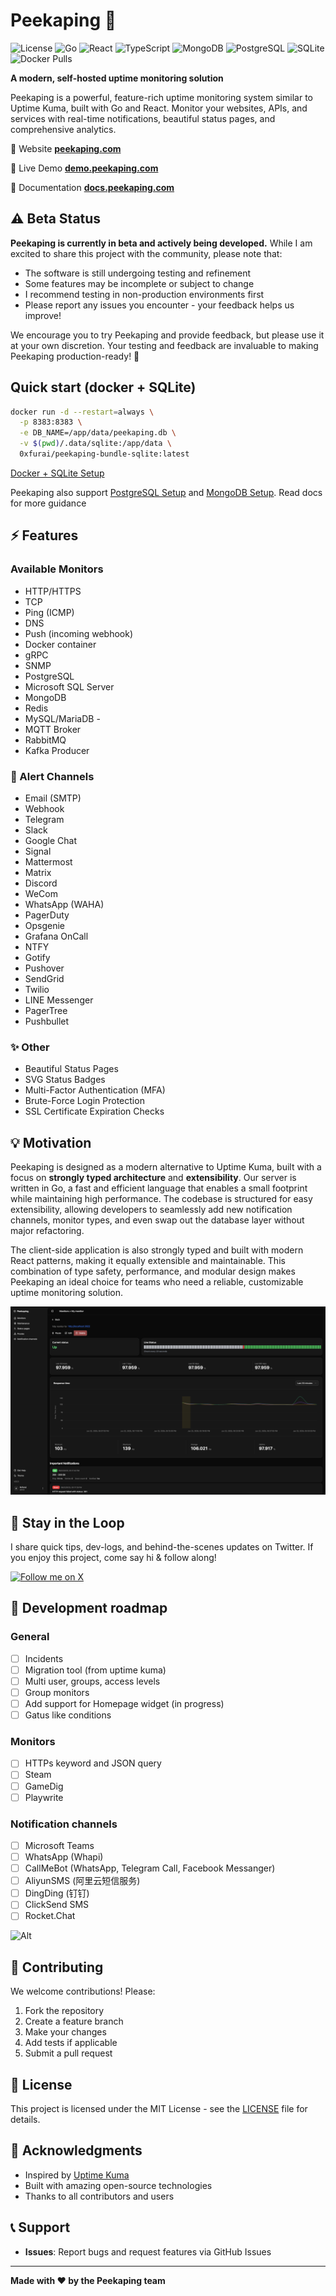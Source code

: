 # Peekaping 🚀

![License](https://img.shields.io/badge/license-MIT-blue.svg)
![Go](https://img.shields.io/badge/go-%23007d9c.svg?style=flat&logo=go&logoColor=white)
![React](https://img.shields.io/badge/react-%2320232a.svg?style=flat&logo=react&logoColor=%2361dafb)
![TypeScript](https://img.shields.io/badge/typescript-%23007acc.svg?style=flat&logo=typescript&logoColor=white)
![MongoDB](https://img.shields.io/badge/mongodb-4ea94b.svg?style=flat&logo=mongodb&logoColor=white)
![PostgreSQL](https://img.shields.io/badge/postgresql-%23336791.svg?style=flat&logo=postgresql&logoColor=white)
![SQLite](https://img.shields.io/badge/sqlite-%2307405e.svg?style=flat&logo=sqlite&logoColor=white)
![Docker Pulls](https://img.shields.io/docker/pulls/0xfurai/peekaping-web)

**A modern, self-hosted uptime monitoring solution**

Peekaping is a powerful, feature-rich uptime monitoring system similar to Uptime Kuma, built with Go and React. Monitor your websites, APIs, and services with real-time notifications, beautiful status pages, and comprehensive analytics.

🔗 Website **[peekaping.com](https://peekaping.com)**

🔗 Live Demo **[demo.peekaping.com](https://demo.peekaping.com)**

🔗 Documentation **[docs.peekaping.com](https://docs.peekaping.com)**

## ⚠️ Beta Status

**Peekaping is currently in beta and actively being developed.** While I am excited to share this project with the community, please note that:

- The software is still undergoing testing and refinement
- Some features may be incomplete or subject to change
- I recommend testing in non-production environments first
- Please report any issues you encounter - your feedback helps us improve!

We encourage you to try Peekaping and provide feedback, but please use it at your own discretion. Your testing and feedback are invaluable to making Peekaping production-ready! 🚀

## Quick start (docker + SQLite)

```bash
docker run -d --restart=always \
  -p 8383:8383 \
  -e DB_NAME=/app/data/peekaping.db \
  -v $(pwd)/.data/sqlite:/app/data \
  0xfurai/peekaping-bundle-sqlite:latest
```

[Docker + SQLite Setup](https://docs.peekaping.com/self-hosting/docker-with-sqlite)

Peekaping also support [PostgreSQL Setup](https://docs.peekaping.com/self-hosting/docker-with-postgres) and [MongoDB Setup](https://docs.peekaping.com/self-hosting/docker-with-mongo). Read docs for more guidance

## ⚡ Features

### Available Monitors

- HTTP/HTTPS
- TCP
- Ping (ICMP)
- DNS
- Push (incoming webhook)
- Docker container
- gRPC
- SNMP
- PostgreSQL
- Microsoft SQL Server
- MongoDB
- Redis
- MySQL/MariaDB -
- MQTT Broker
- RabbitMQ
- Kafka Producer

### 🔔 Alert Channels

- Email (SMTP)
- Webhook
- Telegram
- Slack
- Google Chat
- Signal
- Mattermost
- Matrix
- Discord
- WeCom
- WhatsApp (WAHA)
- PagerDuty
- Opsgenie
- Grafana OnCall
- NTFY
- Gotify
- Pushover
- SendGrid
- Twilio
- LINE Messenger
- PagerTree
- Pushbullet

### ✨ Other

- Beautiful Status Pages
- SVG Status Badges
- Multi-Factor Authentication (MFA)
- Brute-Force Login Protection
- SSL Certificate Expiration Checks

## 💡 Motivation

Peekaping is designed as a modern alternative to Uptime Kuma, built with a focus on **strongly typed architecture** and **extensibility**. Our server is written in Go, a fast and efficient language that enables a small footprint while maintaining high performance. The codebase is structured for easy extensibility, allowing developers to seamlessly add new notification channels, monitor types, and even swap out the database layer without major refactoring.

The client-side application is also strongly typed and built with modern React patterns, making it equally extensible and maintainable. This combination of type safety, performance, and modular design makes Peekaping an ideal choice for teams who need a reliable, customizable uptime monitoring solution.

![Peekaping Dashboard](./pictures/monitor.png)

## 📡 Stay in the Loop

I share quick tips, dev-logs, and behind-the-scenes updates on&nbsp;Twitter.
If you enjoy this project, come say hi &amp; follow along!

[![Follow me on X](https://img.shields.io/twitter/follow/your_handle?label=Follow&style=social)](https://x.com/0xfurai)

## 🚧 Development roadmap

### General

- [ ] Incidents
- [ ] Migration tool (from uptime kuma)
- [ ] Multi user, groups, access levels
- [ ] Group monitors
- [ ] Add support for Homepage widget (in progress)
- [ ] Gatus like conditions

### Monitors

- [ ] HTTPs keyword and JSON query
- [ ] Steam
- [ ] GameDig
- [ ] Playwrite

### Notification channels

- [ ] Microsoft Teams
- [ ] WhatsApp (Whapi)
- [ ] CallMeBot (WhatsApp, Telegram Call, Facebook Messanger)
- [ ] AliyunSMS (阿里云短信服务)
- [ ] DingDing (钉钉)
- [ ] ClickSend SMS
- [ ] Rocket.Chat

![Alt](https://repobeats.axiom.co/api/embed/747c845fe0118082b51a1ab2fc6f8a4edd73c016.svg "Repobeats analytics image")

## 🤝 Contributing

We welcome contributions! Please:

1. Fork the repository
2. Create a feature branch
3. Make your changes
4. Add tests if applicable
5. Submit a pull request

## 📝 License

This project is licensed under the MIT License - see the [LICENSE](LICENSE) file for details.

## 🙏 Acknowledgments

- Inspired by [Uptime Kuma](https://github.com/louislam/uptime-kuma)
- Built with amazing open-source technologies
- Thanks to all contributors and users

## 📞 Support

- **Issues**: Report bugs and request features via GitHub Issues

---

**Made with ❤️ by the Peekaping team**

